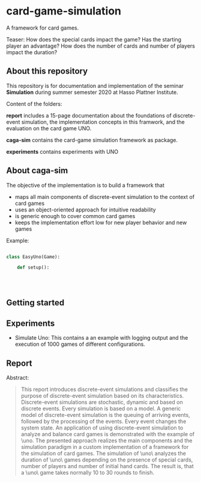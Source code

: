 # card-game-simulation

A framework for card games.

Teaser: 
 How does the special cards impact the game? Has the starting player an advantage? How does the number of cards and number of players impact the duration?

## About this repository

This repository is for documentation and implementation of the seminar **Simulation** during summer semester 2020 at Hasso Plattner Institute.

Content of the folders:

**report** includes a 15-page documentation about the foundations of discrete-event simulation, the implementation concepts in this framwork, and the evaluation on the card game UNO.

**caga-sim** contains the card-game simulation framework as package.

**experiments** contains experiments with UNO


## About caga-sim


The objective of the implementation is to build a framework that

* maps all main components of discrete-event simulation to the context of card games
* uses an object-oriented approach for intuitive readability
* is generic enough to cover common card games
* keeps the implementation effort low for new player behavior and new games

Example:

```python

class EasyUno(Game):

    def setup():
        

        


```



## Getting started



## Experiments

* Simulate Uno: This contains a an example with logging output and the execution of 1000 games of different configurations.




## Report

Abstract:
> This report introduces discrete-event simulations and classifies the purpose of discrete-event simulation based on its characteristics. Discrete-event simulations are stochastic, dynamic and based on discrete events. Every simulation is based on a model. A generic model of discrete-event simulation is the queuing of arriving events, followed by the processing of the events. Every event changes the system state. An application of using discrete-event simulation to analyze and balance card games is demonstrated with the example of \uno. The presented approach realizes the main components and the simulation paradigm in a custom implementation of a framework for the simulation of card games. The simulation of \uno\ analyzes the duration of \uno\ games depending on the presence of special cards, number of players and number of initial hand cards. The result is, that a \uno\ game takes normally 10 to 30 rounds to finish.









